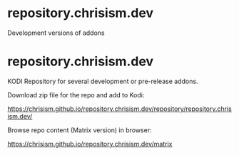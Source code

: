 # repository.chrisism.dev
Development versions of addons

# repository.chrisism.dev
KODI Repository for several development or pre-release addons.

Download zip file for the repo and add to Kodi:

https://chrisism.github.io/repository.chrisism.dev/repository/repository.chrisism.dev/

Browse repo content (Matrix version) in browser:

https://chrisism.github.io/repository.chrisism.dev/matrix
